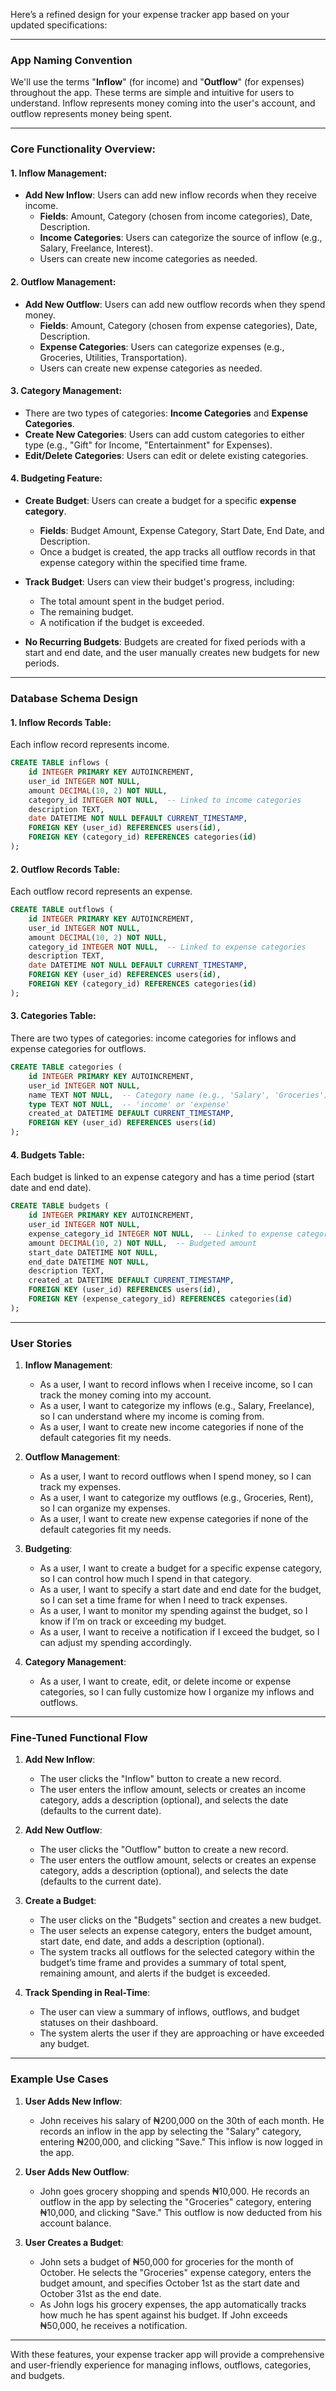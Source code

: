 Here’s a refined design for your expense tracker app based on your updated specifications:

---

### App Naming Convention

We'll use the terms "**Inflow**" (for income) and "**Outflow**" (for expenses) throughout the app. These terms are simple and intuitive for users to
understand. Inflow represents money coming into the user's account, and outflow represents money being spent.

---

### Core Functionality Overview:

#### 1. **Inflow Management**:

-   **Add New Inflow**: Users can add new inflow records when they receive income.
    -   **Fields**: Amount, Category (chosen from income categories), Date, Description.
    -   **Income Categories**: Users can categorize the source of inflow (e.g., Salary, Freelance, Interest).
    -   Users can create new income categories as needed.

#### 2. **Outflow Management**:

-   **Add New Outflow**: Users can add new outflow records when they spend money.
    -   **Fields**: Amount, Category (chosen from expense categories), Date, Description.
    -   **Expense Categories**: Users can categorize expenses (e.g., Groceries, Utilities, Transportation).
    -   Users can create new expense categories as needed.

#### 3. **Category Management**:

-   There are two types of categories: **Income Categories** and **Expense Categories**.
-   **Create New Categories**: Users can add custom categories to either type (e.g., "Gift" for Income, "Entertainment" for Expenses).
-   **Edit/Delete Categories**: Users can edit or delete existing categories.

#### 4. **Budgeting Feature**:

-   **Create Budget**: Users can create a budget for a specific **expense category**.
    -   **Fields**: Budget Amount, Expense Category, Start Date, End Date, and Description.
    -   Once a budget is created, the app tracks all outflow records in that expense category within the specified time frame.
-   **Track Budget**: Users can view their budget's progress, including:

    -   The total amount spent in the budget period.
    -   The remaining budget.
    -   A notification if the budget is exceeded.

-   **No Recurring Budgets**: Budgets are created for fixed periods with a start and end date, and the user manually creates new budgets for new
    periods.

---

### Database Schema Design

#### 1. **Inflow Records Table**:

Each inflow record represents income.

```sql
CREATE TABLE inflows (
    id INTEGER PRIMARY KEY AUTOINCREMENT,
    user_id INTEGER NOT NULL,
    amount DECIMAL(10, 2) NOT NULL,
    category_id INTEGER NOT NULL,  -- Linked to income categories
    description TEXT,
    date DATETIME NOT NULL DEFAULT CURRENT_TIMESTAMP,
    FOREIGN KEY (user_id) REFERENCES users(id),
    FOREIGN KEY (category_id) REFERENCES categories(id)
);
```

#### 2. **Outflow Records Table**:

Each outflow record represents an expense.

```sql
CREATE TABLE outflows (
    id INTEGER PRIMARY KEY AUTOINCREMENT,
    user_id INTEGER NOT NULL,
    amount DECIMAL(10, 2) NOT NULL,
    category_id INTEGER NOT NULL,  -- Linked to expense categories
    description TEXT,
    date DATETIME NOT NULL DEFAULT CURRENT_TIMESTAMP,
    FOREIGN KEY (user_id) REFERENCES users(id),
    FOREIGN KEY (category_id) REFERENCES categories(id)
);
```

#### 3. **Categories Table**:

There are two types of categories: income categories for inflows and expense categories for outflows.

```sql
CREATE TABLE categories (
    id INTEGER PRIMARY KEY AUTOINCREMENT,
    user_id INTEGER NOT NULL,
    name TEXT NOT NULL,  -- Category name (e.g., 'Salary', 'Groceries')
    type TEXT NOT NULL,  -- 'income' or 'expense'
    created_at DATETIME DEFAULT CURRENT_TIMESTAMP,
    FOREIGN KEY (user_id) REFERENCES users(id)
);
```

#### 4. **Budgets Table**:

Each budget is linked to an expense category and has a time period (start date and end date).

```sql
CREATE TABLE budgets (
    id INTEGER PRIMARY KEY AUTOINCREMENT,
    user_id INTEGER NOT NULL,
    expense_category_id INTEGER NOT NULL,  -- Linked to expense category
    amount DECIMAL(10, 2) NOT NULL,  -- Budgeted amount
    start_date DATETIME NOT NULL,
    end_date DATETIME NOT NULL,
    description TEXT,
    created_at DATETIME DEFAULT CURRENT_TIMESTAMP,
    FOREIGN KEY (user_id) REFERENCES users(id),
    FOREIGN KEY (expense_category_id) REFERENCES categories(id)
);
```

---

### User Stories

1. **Inflow Management**:

    - As a user, I want to record inflows when I receive income, so I can track the money coming into my account.
    - As a user, I want to categorize my inflows (e.g., Salary, Freelance), so I can understand where my income is coming from.
    - As a user, I want to create new income categories if none of the default categories fit my needs.

2. **Outflow Management**:

    - As a user, I want to record outflows when I spend money, so I can track my expenses.
    - As a user, I want to categorize my outflows (e.g., Groceries, Rent), so I can organize my expenses.
    - As a user, I want to create new expense categories if none of the default categories fit my needs.

3. **Budgeting**:

    - As a user, I want to create a budget for a specific expense category, so I can control how much I spend in that category.
    - As a user, I want to specify a start date and end date for the budget, so I can set a time frame for when I need to track expenses.
    - As a user, I want to monitor my spending against the budget, so I know if I’m on track or exceeding my budget.
    - As a user, I want to receive a notification if I exceed the budget, so I can adjust my spending accordingly.

4. **Category Management**:
    - As a user, I want to create, edit, or delete income or expense categories, so I can fully customize how I organize my inflows and outflows.

---

### Fine-Tuned Functional Flow

1. **Add New Inflow**:

    - The user clicks the "Inflow" button to create a new record.
    - The user enters the inflow amount, selects or creates an income category, adds a description (optional), and selects the date (defaults to the
      current date).

2. **Add New Outflow**:

    - The user clicks the "Outflow" button to create a new record.
    - The user enters the outflow amount, selects or creates an expense category, adds a description (optional), and selects the date (defaults to the
      current date).

3. **Create a Budget**:

    - The user clicks on the "Budgets" section and creates a new budget.
    - The user selects an expense category, enters the budget amount, start date, end date, and adds a description (optional).
    - The system tracks all outflows for the selected category within the budget’s time frame and provides a summary of total spent, remaining amount,
      and alerts if the budget is exceeded.

4. **Track Spending in Real-Time**:
    - The user can view a summary of inflows, outflows, and budget statuses on their dashboard.
    - The system alerts the user if they are approaching or have exceeded any budget.

---

### Example Use Cases

1. **User Adds New Inflow**:

    - John receives his salary of ₦200,000 on the 30th of each month. He records an inflow in the app by selecting the "Salary" category, entering
      ₦200,000, and clicking "Save." This inflow is now logged in the app.

2. **User Adds New Outflow**:

    - John goes grocery shopping and spends ₦10,000. He records an outflow in the app by selecting the "Groceries" category, entering ₦10,000, and
      clicking "Save." This outflow is now deducted from his account balance.

3. **User Creates a Budget**:
    - John sets a budget of ₦50,000 for groceries for the month of October. He selects the "Groceries" expense category, enters the budget amount, and
      specifies October 1st as the start date and October 31st as the end date.
    - As John logs his grocery expenses, the app automatically tracks how much he has spent against his budget. If John exceeds ₦50,000, he receives a
      notification.

---

With these features, your expense tracker app will provide a comprehensive and user-friendly experience for managing inflows, outflows, categories,
and budgets.
